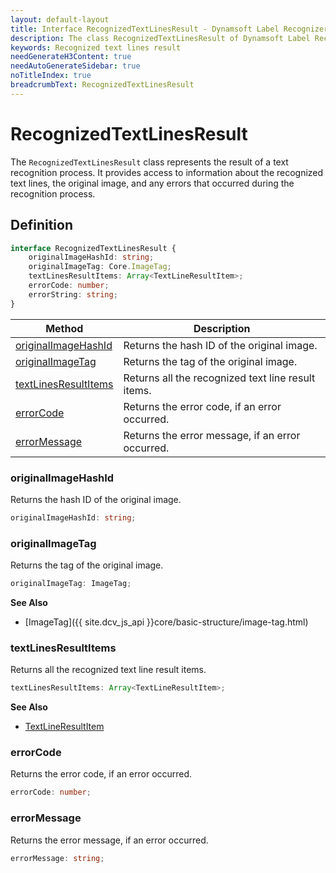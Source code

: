 ```yaml
---
layout: default-layout
title: Interface RecognizedTextLinesResult - Dynamsoft Label Recognizer JS Edition API Reference
description: The class RecognizedTextLinesResult of Dynamsoft Label Recognizer represents the result of a text recognition process.
keywords: Recognized text lines result
needGenerateH3Content: true
needAutoGenerateSidebar: true
noTitleIndex: true
breadcrumbText: RecognizedTextLinesResult
---
```


# RecognizedTextLinesResult

The `RecognizedTextLinesResult` class represents the result of a text recognition process. It provides access to information about the recognized text lines, the original image, and any errors that occurred during the recognition process.

## Definition

```typescript
interface RecognizedTextLinesResult {
    originalImageHashId: string;
    originalImageTag: Core.ImageTag;
    textLinesResultItems: Array<TextLineResultItem>;
    errorCode: number;
    errorString: string;
}
```

| Method                                          | Description                                        |
| ----------------------------------------------- | -------------------------------------------------- |
| [originalImageHashId](#originalimagehashid)   | Returns the hash ID of the original image.         |
| [originalImageTag](#originalimagetag)         | Returns the tag of the original image.             |
| [textLinesResultItems](#textlinesresultitems) | Returns all the recognized text line result items. |
| [errorCode](#errorcode)                       | Returns the error code, if an error occurred.      |
| [errorMessage](#errormessage)                 | Returns the error message, if an error occurred.   |

### originalImageHashId

Returns the hash ID of the original image.

```typescript
originalImageHashId: string;
```

### originalImageTag

Returns the tag of the original image.

```typescript
originalImageTag: ImageTag;
```

**See Also**

* [ImageTag]({{ site.dcv_js_api }}core/basic-structure/image-tag.html)

### textLinesResultItems

Returns all the recognized text line result items. 

```typescript
textLinesResultItems: Array<TextLineResultItem>;
```

**See Also**

* [TextLineResultItem](./textline-result-item.md)

### errorCode

Returns the error code, if an error occurred.

```typescript
errorCode: number;
```

### errorMessage

Returns the error message, if an error occurred.

```typescript
errorMessage: string;
```